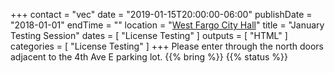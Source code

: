 +++
contact = "vec"
date = "2019-01-15T20:00:00-06:00"
publishDate = "2018-01-01"
endTime = ""
location = "[West Fargo City Hall](/places/west-fargo-city-hall/)"
title = "January Testing Session"
dates = [ "License Testing" ]
outputs = [ "HTML" ]
categories = [ "License Testing" ]
+++
Please enter through the north
doors adjacent to the 4th Ave E parking lot.
{{% bring %}}
{{% status %}}

